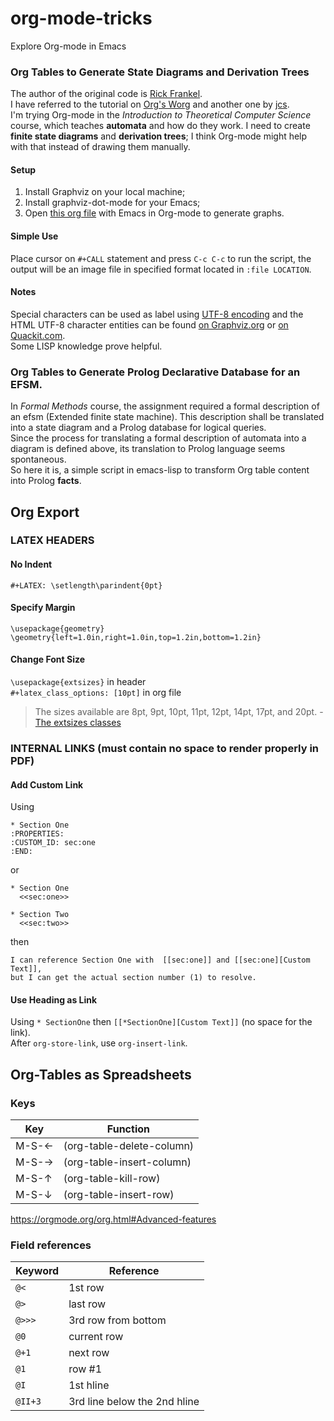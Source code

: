 # org-mode-tricks
Explore Org-mode in Emacs

### Org Tables to Generate State Diagrams and Derivation Trees
  The author of the original code is [Rick Frankel](http://article.gmane.org/gmane.emacs.orgmode/73854).  
  I have referred to the tutorial on [Org's Worg](http://orgmode.org/worg/org-tutorials/org-dot-diagrams.html) and another one by [jcs](http://irreal.org/blog/?p=2866).  
  I'm trying Org-mode in the *Introduction to Theoretical Computer Science* course, which teaches **automata** and how do they work. I need to create **finite state diagrams** and **derivation trees**; I think Org-mode might help with that instead of drawing them manually.  
#### Setup
  1. Install Graphviz on your local machine;
  2. Install graphviz-dot-mode for your Emacs;
  3. Open [this org file](dot-graph.org) with Emacs in Org-mode to generate graphs.  

#### Simple Use
  Place cursor on `#+CALL` statement and press `C-c C-c` to run the script, the output will be an image file in specified format located in `:file LOCATION`.  
  
#### Notes
  Special characters can be used as label using [UTF-8 encoding](http://www.graphviz.org/content/FaqSymbols) and the HTML UTF-8 character entities can be found [on Graphviz.org](http://www.graphviz.org/doc/char.html) or [on Quackit.com](https://www.quackit.com/character_sets/html5_entities/html5_entities_all.cfm).  
  Some LISP knowledge prove helpful.  

###  Org Tables to Generate Prolog Declarative Database for an EFSM.
  In *Formal Methods* course, the assignment required a formal description of an efsm (Extended finite state machine). This description shall be translated into a state diagram and a Prolog database for logical queries.  
  Since the process for translating a formal description of automata into a diagram is defined above, its translation to Prolog language seems spontaneous.  
  So here it is, a simple script in emacs-lisp to transform Org table content into Prolog **facts**.  

## Org Export
### LATEX HEADERS
#### No Indent
`#+LATEX: \setlength\parindent{0pt}`
#### Specify Margin
```
\usepackage{geometry}
\geometry{left=1.0in,right=1.0in,top=1.2in,bottom=1.2in}
```
#### Change Font Size
`\usepackage{extsizes}` in header  
`#+latex_class_options: [10pt]` in org file
> The sizes available are 8pt, 9pt, 10pt, 11pt, 12pt, 14pt, 17pt, and 20pt. - [The extsizes classes](http://ctan.mirror.rafal.ca/macros/latex/contrib/extsizes/extsizes.pdf)
### INTERNAL LINKS (must contain no space to render properly in PDF)
#### Add Custom Link
Using
```
* Section One
:PROPERTIES:
:CUSTOM_ID: sec:one
:END:
```
or
```
* Section One
  <<sec:one>>

* Section Two
  <<sec:two>>
```
then
```
I can reference Section One with  [[sec:one]] and [[sec:one][Custom Text]],
but I can get the actual section number (1) to resolve.
```
#### Use Heading as Link
Using `* SectionOne` then `[[*SectionOne][Custom Text]]` (no space for the link).  
After `org-store-link`, use `org-insert-link`. 

## Org-Tables as Spreadsheets
### Keys
Key | Function
------------ | -------------
 M-S-&#8592; | (org-table-delete-column) 
 M-S-&#8594; | (org-table-insert-column) 
 M-S-&#8593; | (org-table-kill-row)      
 M-S-&#8595; | (org-table-insert-row)    

https://orgmode.org/org.html#Advanced-features

### Field references
Keyword | Reference
-------- | ---------
 `@<`    | 1st row                    
 `@>`    | last row                       
 `@>>>`  | 3rd row from bottom        
 `@0`    | current row                  
 `@+1`   | next row                     
 `@1`    | row #1                        
 `@I`    | 1st hline                  
 `@II+3` | 3rd line below the 2nd hline 

